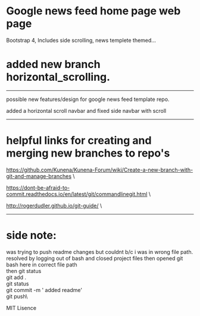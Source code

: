 # Google news feed home page web page 

 Bootstrap 4, Includes side scrolling, news templete themed...

 

# added new branch horizontal_scrolling.

******************
possible new features/design for google news feed template repo.


added a horizontal scroll navbar and fixed side navbar with scroll 
 
 **************
 
 # helpful links for creating and merging new branches to repo's

 https://github.com/Kunena/Kunena-Forum/wiki/Create-a-new-branch-with-git-and-manage-branches \

 https://dont-be-afraid-to-commit.readthedocs.io/en/latest/git/commandlinegit.html \

 http://rogerdudler.github.io/git-guide/ \
 
 ***********
 # side note:
 was trying to push readme changes but couldnt b/c i was in wrong file path. resolved by logging out of bash and closed project files then opened git bash here in correct file path \
 then git status\
 git add . \
 git status \
 git commit -m ' added readme' \
 git push\

 MIT Lisence
